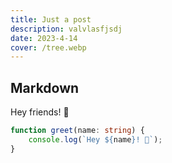 ```yaml
---
title: Just a post
description: valvlasfjsdj
date: 2023-4-14
cover: /tree.webp
---
```


## Markdown

Hey friends! 👋

```ts
function greet(name: string) {
	console.log(`Hey ${name}! 👋`);
}
```
